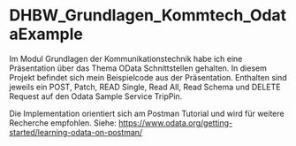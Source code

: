 # DHBW_Grundlagen_Kommtech_OdataExample
Im Modul Grundlagen der Kommunikationstechnik habe ich eine Präsentation über das Thema OData Schnittstellen gehalten. In diesem Projekt befindet sich mein Beispielcode aus der Präsentation. Enthalten sind jeweils ein POST, Patch, READ Single, Read All, Read Schema und DELETE Request auf den Odata Sample Service TripPin.

Die Implementation orientiert sich am Postman Tutorial und wird für weitere Recherche empfohlen.
Siehe: https://www.odata.org/getting-started/learning-odata-on-postman/
